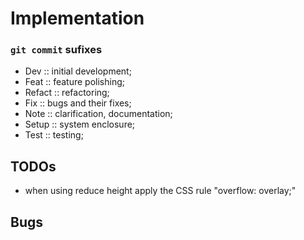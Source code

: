 <link rel="stylesheet" type="text/css" href="style.css">


# Implementation


### `git commit` sufixes

+ Dev :: initial development;
+ Feat :: feature polishing;
+ Refact :: refactoring;
+ Fix :: bugs and their fixes;
+ Note :: clarification, documentation;
+ Setup :: system enclosure;
+ Test :: testing;


## TODOs

+ when using reduce height apply the CSS rule "overflow: overlay;"



## Bugs

